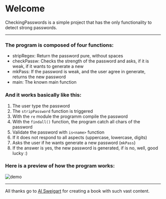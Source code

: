 # Welcome

CheckingPasswords is a simple project that has the only functionality to detect strong passwords.

---
### The program is composed of four functions:

- stripRegex:  Return the password pure, without spaces  
- checkPassw:  Checks the strength of the password and asks, if it is weak, if it wants to generate a new  
- mkPass:         If the password is weak, and the user agree in generate, returns the new password  
- main:           The known main function  

### And it works basically like this:

1.   The user type the password  
2.  The `stripPassword` function is triggered  
3.  With the `re` module the programm compile the password  
4.  With the `findall()` function, the program catch all chars of the password  
5.  Validate the password with `is<name>` function
6.  If it does not respond to all aspects (uppercase, lowercase, digits)
7.  Asks the user if he wants generate a new password (`mkPass`)  
8.  If the answer is yes, the new password is generated, if is no, well, good lucky :)

### Here is a preview of how the program works:  

![demo](https://user-images.githubusercontent.com/36895235/54222651-93817080-44d4-11e9-8f92-4f72508ffcf3.gif)

---
All thanks go to [Al Sweigart](https://www.amazon.com/Al-Sweigart/e/B007716TEG/ref=dp_byline_cont_book_1) for creating a book with such vast content.
